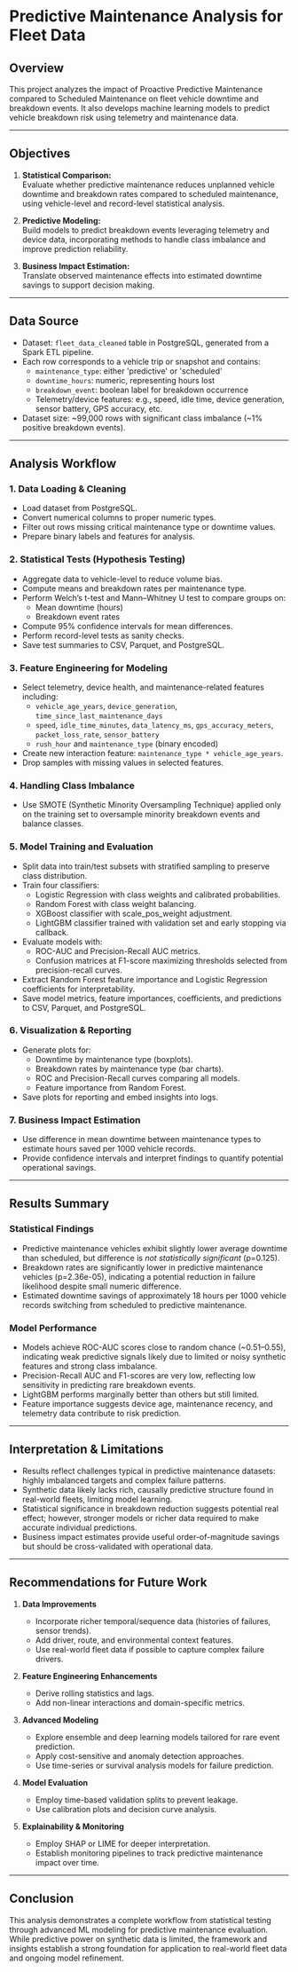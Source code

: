 # Predictive Maintenance Analysis for Fleet Data

## Overview

This project analyzes the impact of Proactive Predictive Maintenance compared to Scheduled Maintenance on fleet vehicle downtime and breakdown events. It also develops machine learning models to predict vehicle breakdown risk using telemetry and maintenance data.

---

## Objectives

1. **Statistical Comparison:**  
   Evaluate whether predictive maintenance reduces unplanned vehicle downtime and breakdown rates compared to scheduled maintenance, using vehicle-level and record-level statistical analysis.

2. **Predictive Modeling:**  
   Build models to predict breakdown events leveraging telemetry and device data, incorporating methods to handle class imbalance and improve prediction reliability.

3. **Business Impact Estimation:**  
   Translate observed maintenance effects into estimated downtime savings to support decision making.

---

## Data Source

- Dataset: `fleet_data_cleaned` table in PostgreSQL, generated from a Spark ETL pipeline.
- Each row corresponds to a vehicle trip or snapshot and contains:
  - `maintenance_type`: either 'predictive' or 'scheduled'
  - `downtime_hours`: numeric, representing hours lost
  - `breakdown_event`: boolean label for breakdown occurrence
  - Telemetry/device features: e.g., speed, idle time, device generation, sensor battery, GPS accuracy, etc.
- Dataset size: ~99,000 rows with significant class imbalance (~1% positive breakdown events).

---

## Analysis Workflow

### 1. Data Loading & Cleaning

- Load dataset from PostgreSQL.
- Convert numerical columns to proper numeric types.
- Filter out rows missing critical maintenance type or downtime values.
- Prepare binary labels and features for analysis.

### 2. Statistical Tests (Hypothesis Testing)

- Aggregate data to vehicle-level to reduce volume bias.
- Compute means and breakdown rates per maintenance type.
- Perform Welch’s t-test and Mann–Whitney U test to compare groups on:
  - Mean downtime (hours)
  - Breakdown event rates
- Compute 95% confidence intervals for mean differences.
- Perform record-level tests as sanity checks.
- Save test summaries to CSV, Parquet, and PostgreSQL.

### 3. Feature Engineering for Modeling

- Select telemetry, device health, and maintenance-related features including:
  - `vehicle_age_years`, `device_generation`, `time_since_last_maintenance_days`
  - `speed`, `idle_time_minutes`, `data_latency_ms`, `gps_accuracy_meters`, `packet_loss_rate`, `sensor_battery`
  - `rush_hour` and `maintenance_type` (binary encoded)
- Create new interaction feature: `maintenance_type * vehicle_age_years`.
- Drop samples with missing values in selected features.

### 4. Handling Class Imbalance

- Use SMOTE (Synthetic Minority Oversampling Technique) applied only on the training set to oversample minority breakdown events and balance classes.

### 5. Model Training and Evaluation

- Split data into train/test subsets with stratified sampling to preserve class distribution.
- Train four classifiers:
  - Logistic Regression with class weights and calibrated probabilities.
  - Random Forest with class weight balancing.
  - XGBoost classifier with scale_pos_weight adjustment.
  - LightGBM classifier trained with validation set and early stopping via callback.
- Evaluate models with:
  - ROC-AUC and Precision-Recall AUC metrics.
  - Confusion matrices at F1-score maximizing thresholds selected from precision-recall curves.
- Extract Random Forest feature importance and Logistic Regression coefficients for interpretability.
- Save model metrics, feature importances, coefficients, and predictions to CSV, Parquet, and PostgreSQL.

### 6. Visualization & Reporting

- Generate plots for:
  - Downtime by maintenance type (boxplots).
  - Breakdown rates by maintenance type (bar charts).
  - ROC and Precision-Recall curves comparing all models.
  - Feature importance from Random Forest.
- Save plots for reporting and embed insights into logs.

### 7. Business Impact Estimation

- Use difference in mean downtime between maintenance types to estimate hours saved per 1000 vehicle records.
- Provide confidence intervals and interpret findings to quantify potential operational savings.

---

## Results Summary

### Statistical Findings

- Predictive maintenance vehicles exhibit slightly lower average downtime than scheduled, but difference is _not statistically significant_ (p=0.125).
- Breakdown rates are significantly lower in predictive maintenance vehicles (p=2.36e-05), indicating a potential reduction in failure likelihood despite small numeric difference.
- Estimated downtime savings of approximately 18 hours per 1000 vehicle records switching from scheduled to predictive maintenance.

### Model Performance

- Models achieve ROC-AUC scores close to random chance (~0.51–0.55), indicating weak predictive signals likely due to limited or noisy synthetic features and strong class imbalance.
- Precision-Recall AUC and F1-scores are very low, reflecting low sensitivity in predicting rare breakdown events.
- LightGBM performs marginally better than others but still limited.
- Feature importance suggests device age, maintenance recency, and telemetry data contribute to risk prediction.

---

## Interpretation & Limitations

- Results reflect challenges typical in predictive maintenance datasets: highly imbalanced targets and complex failure patterns.
- Synthetic data likely lacks rich, causally predictive structure found in real-world fleets, limiting model learning.
- Statistical significance in breakdown reduction suggests potential real effect; however, stronger models or richer data required to make accurate individual predictions.
- Business impact estimates provide useful order-of-magnitude savings but should be cross-validated with operational data.

---

## Recommendations for Future Work

1. **Data Improvements**

   - Incorporate richer temporal/sequence data (histories of failures, sensor trends).
   - Add driver, route, and environmental context features.
   - Use real-world fleet data if possible to capture complex failure drivers.

2. **Feature Engineering Enhancements**

   - Derive rolling statistics and lags.
   - Add non-linear interactions and domain-specific metrics.

3. **Advanced Modeling**

   - Explore ensemble and deep learning models tailored for rare event prediction.
   - Apply cost-sensitive and anomaly detection approaches.
   - Use time-series or survival analysis models for failure prediction.

4. **Model Evaluation**

   - Employ time-based validation splits to prevent leakage.
   - Use calibration plots and decision curve analysis.

5. **Explainability & Monitoring**
   - Employ SHAP or LIME for deeper interpretation.
   - Establish monitoring pipelines to track predictive maintenance impact over time.

---

## Conclusion

This analysis demonstrates a complete workflow from statistical testing through advanced ML modeling for predictive maintenance evaluation. While predictive power on synthetic data is limited, the framework and insights establish a strong foundation for application to real-world fleet data and ongoing model refinement.
